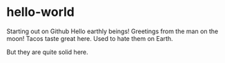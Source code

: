# hello-world
Starting out on Github
Hello earthly beings!
Greetings from the man on the moon! Tacos taste great here. Used to hate them on Earth. 

But they are quite solid here.
